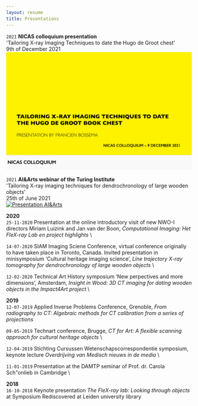 ```yaml
---
layout: resume
title: Presentations
---
```


`2021`
__NICAS colloquium presentation__ \
'Tailoring X-ray Imaging Techniques to date the Hugo de Groot chest' \
9th of December 2021 \
[![Presentation NICAS](/images/Bossema_nicas.png)](https://youtu.be/tY1gDk12zCA)

`2021`
__AI&Arts webinar of the Turing Institute__ \
'Tailoring X-ray imaging techniques for dendrochronology of large wooden objects' \
25th of June 2021 \
[![Presentation AI&Arts](/images/Bossema_25_06_2021.png)](https://www.youtube.com/watch?v=vBB149Togl0)

__2020__ \
`25-11-2020` Presentation at the online introductory visit of new NWO-I directors Miriam Luizink and Jan van der Boon, *Computational Imaging: Het FleX-ray Lab en project highlights* \

`14-07-2020` SIAM Imaging Sciene Conference, virtual conference originally to have taken place in Toronto, Canada. Invited presentation in minisymposium ‘Cultural heritage imaging science’, *Line trajectory X-ray tomography for dendrochronology of large wooden objects* \

`12-02-2020` Technical Art History symposium ‘New perpectives and more dimensions’, Amsterdam, *Insight in Wood: 3D CT imaging for dating wooden objects in the Impact4Art project* \ 

__2019__ \
`12-07-2019` Applied Inverse Problems Conference, Grenoble, *From radiography to CT: Algebraic methods for CT calibration from a series of projections*

`09-05-2019` Technart conference, Brugge, *CT for Art: A flexible scanning approach for cultural heritage objects* \

`12-04-2019` Stichting Cursussen Wetenschapscorrespondentie symposium, keynote lecture *Overdrijving van Medisch nieuws 
in de media* \

`11-01-2019` Presentation at the DAMTP seminar of Prof. dr. Carola Sch\"onlieb in Cambridge \

__2018__ \
`16-10-2018` 
Keynote presentation *The FleX-ray lab: Looking through objects* at Symposium Rediscovered at Leiden university library 
